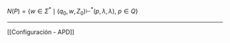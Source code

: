 
$N(P) = \{ w \in \Sigma^* \mid (q_0, w, Z_0) \vdash^* (p, \lambda, \lambda),\ p \in Q \}$
***
[[Configuración - APD]]  

